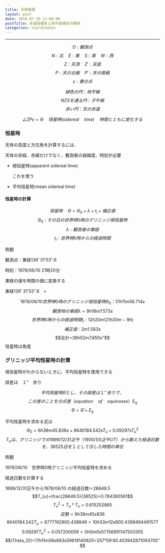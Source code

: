 ```yaml
---
title: 天球座標
layout: post
date: 2016-07-20 21:00:00
postTitle: 赤道座標系と地平座標系の関係
categories: coordinates
---
```


-------

<div id="canvas1"></div>

$$O:観測点$$
$$N:北 \quad E:東 \quad S:南 \quad W:西$$
$$Z:天頂 \quad Z':天底$$
$$P:天の北極 \quad P':天の南極$$
$$\gamma : 春分点$$

$$緑色の円：地平線$$
$$NZSを通る円：子午線$$
$$赤い円：天の赤道$$

$$\angle{ZP\gamma}=\Theta \quad 恒星時(sidereal \quad time)\quad 時間とともに変化する$$
 
### 恒星時

天体の高度と方位角を計算するには、

天体の赤経、赤緯だけでなく、観測者の経緯度、時刻が必要

+ 視恒星時(apparent sidereal time) 
  
  これを使う

+ 平均恒星時(mean sidereal time)

#### 恒星時の計算

$$恒星時 \quad \Theta = \Theta_{0} + \lambda + t_{i} + 補正値$$
$$\Theta_{0}:その日の世界時0時のグリニッジ視恒星時$$
$$\lambda:観測者の東経$$
$$t_{i}:世界時0時からの経過時間$$

例題

観測点：東経139ﾟ31'53".6

時刻：1978/06/10 21時20分

東経の値を時間の値に変換する

東経139ﾟ31'53".6　= <span id="AU01"></span>

$$1978/06/10　世界時0時のグリニッジ視恒星時\Theta_{0}：17h 11m 58.714s$$
$$観測地の東経\lambda = 9h 18m 7.573s$$
$$世界時0時からの経過時間t_{i}:12h20m(21h20m-9h)$$
$$補正値:2m1.563s$$
$$合計=38h52m7.850s"$$
恒星時は角度
<div id="sidereal"></div>

### グリニッジ平均恒星時の計算

視恒星時がわからないときに、平均恒星時を使用できる

誤差は　１”　余り

$$平均恒星時 \bar{\Theta} とし、その誤差は１”余りで、$$
$$この差のことを分点差（equation \quad of \quad equinoxes）E_{q}$$
$$\Theta = \bar\Theta + E_{q}$$

平均恒星時を求める式は
$$\Theta_{0} = 6h38m45.836s + 8640184.542sT_{u} + 0.09297sT_{u}^{2}$$
$$T_{u}は、グリニッジでの1899/12/31正午（1900/1/0正午UT）から数えた経過日数を、
36525日を１として示した時間の単位$$

例題

1978/06/10　世界時0時グリニッジ平均恒星時を求める

経過日数を計算する

1899/12/31正午から1978/06/10 の経過日数＝28649.5
$$T_{u}=\frac{28649.5}{36525}=0.784380561$$
$$T_{u}^2=T_{u}*T_{u}=0.615252865$$
$$定数=6h38m45s836$$
$$8640184.542T_{u}=6777192800.438849=10h33m12s800.4388494491577$$
$$0.09297T_{u}^2=0.057200059=0h0m0s57.156991147503355$$
$$\Theta_{0}=17h11m58s693s59619140625=257°59'40.403942871093705"$$

<script src="//code.jquery.com/jquery-1.11.3.js"></script>
<script src="{{site.url}}/js/three.js"></script>
<script src="{{site.url}}/js/celestial-calc.js"></script>
<script src="https://dl.dropboxusercontent.com/u/3587259/Code/Threejs/OrbitControls.js"></script>
<script type="text/javascript" src="http://cdn.mathjax.org/mathjax/latest/MathJax.js?config=TeX-AMS-MML_SVG"></script>
<script src="https://cdn.rawgit.com/google/code-prettify/master/loader/run_prettify.js?skin=sons-of-obsidian"></script>
<script type="text/javascript">
var $window = $(window)
  // make code pretty
  $('pre').addClass('prettyprint');
  $('pre').css({"background":"#111",
                 "font-size":"1.05em",
                    "border":"0px"}
                );
  $('code').css({"font-size":"1.05em","color":"#f00"});
  $('canvas').css({"background":"#fff"});

var height = 500,
    width  = 700;
var pi2 = Math.PI * 2;
var pi = Math.PI;
var aDegree = Math.PI / 180;
var decStep = Math.PI / 18;

// 
var proc1 = function(){

  // variables
  var sphereRadius = 200,
      earthRadius = 3;

  // シーン追加
  var scene = new THREE.Scene();
  
  // カメラを追加
  var camera = new THREE.OrthographicCamera(  width / - 2, width / 2, height / 2, height / - 2, 1, 10000 );
  camera.position.y = -1000;

  // ライト追加
  var ambLight = new THREE.AmbientLight(0xffff00, 1.0);
  scene.add(ambLight);

  // renderer 追加
  var renderer = new THREE.WebGLRenderer();
  renderer.setSize( width, height );
  document.getElementById("canvas1").appendChild( renderer.domElement );

  // control追加
  controls = new THREE.OrbitControls(camera, renderer.domElement);
  
  // オブジェクト追加
  var group = new THREE.Group();
  
  // Celestial Sphere
  var geometry = new THREE.SphereGeometry( sphereRadius, 32, 32 );
  var material = new THREE.MeshLambertMaterial( {
    color: 0xffff00,
    transparent: true,
    opacity: 0.3
  } );
  var sphere = new THREE.Mesh( geometry, material );
  group.add( sphere );

  // Earth
  geometry = new THREE.SphereGeometry( earthRadius, 32, 32 );
  material = new THREE.MeshLambertMaterial( {
    color: 0x00ff00,
    transparent: false,
    opacity: 0.8
  } );
  var earth = new THREE.Mesh( geometry, material );
  group.add( earth );

  // 東西南北
  var pointMaterial = new THREE.MeshLambertMaterial( {
    color: 0xffffff
  } );
  var news = [];
  for (var i = 0; i < 4; i++) {

    news[i] = new THREE.SphereGeometry( 4, 32, 32 );

    var theta = i*pi/2;
    var r = (sphereRadius) * Math.cos( theta );
    var z = (sphereRadius) * Math.sin( theta );
    var x = (sphereRadius) * Math.cos( theta )
 
    var pointMesh = new THREE.Mesh( news[i], pointMaterial );
    pointMesh.position.set(x, 0, z) ; 
    group.add(pointMesh);

  };

  // Zenith , nadir
  var zenith = [];
  for (var i = 0; i < 2; i++) {

    zenith[i] = new THREE.SphereGeometry( 4, 32, 32 );

    var theta = pi/2 - i*pi;
    var r = (sphereRadius) * Math.cos( theta );
    var y = (sphereRadius) * Math.sin( theta );
    var x = (sphereRadius) * Math.cos( theta )
 
    var pointMesh = new THREE.Mesh( zenith[i], pointMaterial );
    pointMesh.position.set(0, y, 0) ; 
    group.add(pointMesh);

  };
  // North pole, souith pole
  var poles = [];
  for (var i = 0; i < 2; i++) {

    poles[i] = new THREE.SphereGeometry( 4, 32, 32 );

    var theta = aDegree*145 - i*pi;
    var y = (sphereRadius) * Math.sin( theta );
    var x = (sphereRadius) * Math.cos( theta )

    var pointMesh = new THREE.Mesh( poles[i], pointMaterial );
    pointMesh.position.set(x, y, 0) ; 
    group.add(pointMesh);

  };

  // 春分点

  var gamma = new THREE.SphereGeometry( 4, 32, 32 );

  var pointMesh = new THREE.Mesh( gamma, pointMaterial );
  var h = aDegree * 27;
  var A = aDegree * -60;
  var x = sphereRadius * Math.cos(h)*Math.cos(A);
  var z = sphereRadius * -Math.cos(h)*Math.sin(A);
  var y = sphereRadius * Math.sin(h);

  pointMesh.position.set(x, y, z);
  
  group.add(pointMesh);


  // ********* 地平線 ***********
  material = new THREE.MeshLambertMaterial( {
    color: 0x00ff00
  } );

  var horison = new THREE.Geometry();
    
  var theta = 0;
  var r = sphereRadius * Math.cos(theta);
  var y = sphereRadius * Math.sin(theta); 

  for (var j=0; j<=pi2; j+=aDegree){
      var x = r*Math.cos(j);
      var z = r*Math.sin(j);

      horison.vertices.push(
        new THREE.Vector3( x, y, z )
      );
  };
  var horisonLine = new THREE.Line( horison, material );
  group.add( horisonLine );

  // ******* 天の赤道 ********
  var equator = new THREE.Geometry();
    
  var theta = 0;
  var r = sphereRadius * Math.cos(theta);
  var y = sphereRadius * Math.sin(theta); 

  for (var j=0; j<=pi2; j+=aDegree){
      var x = r*Math.cos(j);
      var z = r*Math.sin(j);

      equator.vertices.push(
        new THREE.Vector3( x, y, z )
      );
  };

  for (var i = 0; i < 1; i++) {
    var color = 0xff0000;
    material = new THREE.MeshLambertMaterial( {
      color: color
    } );
    var equatorLine = new THREE.Line( equator, material );
    equatorLine.rotation.z = aDegree*45;
    group.add( equatorLine );
  };

  // ******** 子午線 *******
  meridian = new THREE.Geometry();
    
  var theta = 0;
  var r = sphereRadius;
  var y = sphereRadius * Math.sin(theta); 

  for (var j=0; j<pi2; j+=aDegree){
      var x = r*Math.cos(j);
      var y = r*Math.sin(j);
      meridian.vertices.push(
        new THREE.Vector3( x, y, 0 )
      );
  };

  var color = 0xffffff;
  material = new THREE.MeshLambertMaterial( {
      color: color
  } );
  var line = new THREE.Line( meridian, material );
  //line.rotation.y = i * pi2 / 4;
  group.add( line );

  // ******** 春分点線 *******
  var equinox = new THREE.Geometry();
    
  var theta = 0;
  var r = sphereRadius;
  var y = sphereRadius * Math.sin(theta); 

  for (var j=aDegree*60; j<aDegree*155; j+=aDegree){
      var x = r*Math.cos(j);
      var y = r*Math.sin(j);
      equinox.vertices.push(
        new THREE.Vector3( x, y, 0 )
      );
  };

  var color = 0xffffff;
  material = new THREE.MeshLambertMaterial( {
      color: color
  } );
  var line = new THREE.Line( equinox, material );
  line.rotation.x = aDegree * 45;
  //line.rotation.z = aDegree * 120;
  line.rotation.y = -aDegree * 27;
  group.add( line );

  // 東西南北線
  var lines = [];
  material = new THREE.MeshLambertMaterial( {
      color: 0xffffff
  } );

  for (var i = 0; i < 2; i++) {
    
    var theta = i*pi2/4;

    lines[i] = new THREE.Geometry();
    for (var j = 0; j < 2; j++) {
      var z = (sphereRadius) * Math.sin(theta);
      var x = (sphereRadius) * Math.cos(theta);
      lines[i].vertices.push(new THREE.Vector3( x, 0, z ));
      theta += pi2/2; 
    };

    for (var k = 0; k < 2; k++) {
      var line = new THREE.Line( lines[k], material );
      group.add( line );
    };

  };

  // 天頂　-　天底 line
  lines = [];
  lines[0] = new THREE.Geometry();
  for (var i = 0; i < 2; i++) {
    
    var theta = pi/2 - i*pi;
    var y = (sphereRadius) * Math.sin( theta );

    lines[0].vertices.push(new THREE.Vector3( 0, y, 0 ));
    var line = new THREE.Line( lines[0], material );
    group.add( line );

  };

  // 天の北極　-　天の南極 line
  lines = [];
  lines[0] = new THREE.Geometry();
  for (var i = 0; i < 2; i++) {
    
    var theta = aDegree*145 - i*pi;
    var y = (sphereRadius) * Math.sin( theta );
    var x = (sphereRadius) * Math.cos( theta )

    lines[0].vertices.push(new THREE.Vector3( x, y, 0 ));
    var line = new THREE.Line( lines[0], material );
    group.add( line );

  };


  // 文字
  var loader = new THREE.FontLoader();
  var font;
  loader.load( '{{site.url}}/fonts/helvetiker_regular.typeface.json',   
    function ( response ) {
      font = response;
      
      material = new THREE.MeshPhongMaterial( { color: 0xffffff } );
      // direction
      for (var i = 0; i < 4; i++) {
        
        var text = (i==0)?"N":(i==1)?"W":(i==2)?"S":"E";
        var textGeo = new THREE.TextGeometry( text, {
          font: font,
          size: 15,
          height: 5
        });    
        var textMesh1 = new THREE.Mesh( textGeo, material );
        var theta = i*pi/2;
        var r = (sphereRadius+15) * Math.cos(theta);
        var z = (sphereRadius+15) * Math.sin(theta);
        var x = (sphereRadius+15) * Math.cos(theta)

        textMesh1.position.x = -x; 
        textMesh1.position.y = 0;
        textMesh1.position.z = z;
 
        textMesh1.rotation.y = (i-1) * pi2 / 4 ;
        group.add(textMesh1);
      };

      // Zenith
      for (var i = 0; i < 2; i++) {
        var text = (i==0)?"Z":"Z'";
        var textGeo = new THREE.TextGeometry( text, {
          font: font,
          size: 15,
          height: 5
        });    
        var textMesh2 = new THREE.Mesh( textGeo, material );
        var theta = pi2/4 - i*pi2/2;
        var r = (sphereRadius+15) * Math.cos(theta);
        var y = (sphereRadius+15) * Math.sin(theta);
        var x = (sphereRadius+15) * Math.cos(theta)

        textMesh2.position.x = -x; 
        textMesh2.position.y = y;
        textMesh2.position.z = 0;
 
        //textMesh2.rotation.y = (i-1) * pi2 / 4 ;
        group.add(textMesh2);
      }
     
     //原点
     var text = "O";
     var textGeo = new THREE.TextGeometry( text, {
          font: font,
          size: 15,
          height: 5
      }); 
      var textMesh4 = new THREE.Mesh( textGeo, material );   

      textMesh4.position.set(0,0,0); 
 
      textMesh4.rotation.y =  pi2/3 - pi2/4;
      group.add(textMesh4);

     // poles
      for (var i = 0; i < 2; i++) {
        var text = (i==0)?"P":"P'";
        var textGeo = new THREE.TextGeometry( text, {
          font: font,
          size: 15,
          height: 5
        });    
        var textMesh5 = new THREE.Mesh( textGeo, material );
        var theta = aDegree*145 - i*pi;
        var r = (sphereRadius+15) * Math.cos(theta);
        var y = (sphereRadius+15) * Math.sin(theta);
        var x = (sphereRadius+15) * Math.cos(theta)

        textMesh5.position.x = x; 
        textMesh5.position.y = y;
        textMesh5.position.z = 0;
 
        //textMesh5.rotation.y = (i-1) * pi2 / 4 ;
        group.add(textMesh5);
      }
    
     //春分点
     var text = "r";
     var textGeo = new THREE.TextGeometry( text, {
          font: font,
          size: 15,
          height: 5
      }); 
      var textMesh5 = new THREE.Mesh( textGeo, material );   
      var h = aDegree * 27;
      var A = aDegree * -60;
      var x = (sphereRadius+10) * Math.cos(h)*Math.cos(A);
      var z = (sphereRadius+10) * -Math.cos(h)*Math.sin(A);
      var y = (sphereRadius+10) * Math.sin(h);

      textMesh5.position.set(x,y,z); 
 
      //textMesh5.rotation.y =  aDegree*35;
      group.add(textMesh5);
        
  });

  group.rotation.x = aDegree*110;
  group.rotation.y = -aDegree*45;
  
  scene.add( group );
  
  function render() {
    requestAnimationFrame( render );

    renderer.render( scene, camera );

    controls.update();
  }
  render();
} 

proc1();

// 恒星時の計算

var auH = 139,
    auM = 31,
    auS = 53.6;

var totalS = auH * 240 + 31 * 4 + auS * 0.0666667;
var AUH = Math.floor(totalS / 3600);
var AUM = Math.floor((totalS % 3600) / 60);
var AUS = (totalS % 3600) % 60;

$("#AU01").html(AUH + "h " + AUM + "m " + AUS + "s");    

//世界時0時視恒星時
var theta0 = 17*3600 + 11 * 60 + 58.714;
var lambda = totalS;
var t = 12 * 3600 + 20 * 60;
var fix = t * 0.00273791;

var siderealTime = theta0 + lambda + t + fix;

if (siderealTime >= 86400){
  siderealTime -= 86400;
}
var h = Math.floor(siderealTime / 3600);
var m = Math.floor((siderealTime % 3600) / 60);
var s = (siderealTime % 3600) % 60;

h *= 15; 
m *= 15;
s *= 15;

if (Math.floor(s / 60) > 0 ){
  m += Math.floor(s / 60);
  s -= Math.floor(s / 60)*60;  
}
if (Math.floor(m / 60) > 0 ){
  h += Math.floor(m / 60);
  m -= Math.floor(m / 60)*60;  
}

$("#sidereal").html(h + "ﾟ " + m + "' " + s + "”");   

</script>
